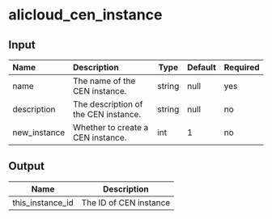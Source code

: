 # alicloud_cen_instance

## Input

| Name        | Description                         | Type   | Default                     | Required |
| :---------- | :---------------------------------- | ------ | --------------------------- | -------- |
| name        | The name of the CEN instance.       | string | null                        | yes      |
| description | The description of the CEN instance.| string | null                        | no       |
| new_instance| Whether to create a CEN instance.   | int    | 1                           | no       |

## Output

| Name        | Description            |
| ----------- | ---------------------- |
| this_instance_id | The ID of CEN instance |

